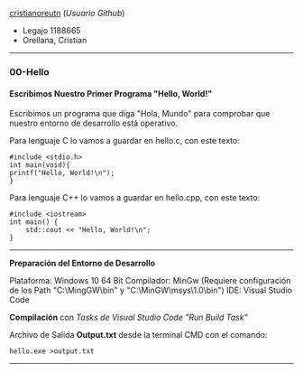 [cristianoreutn](https://github.com/cristianoreutn)  (_Usuario Github_)
* Legajo 1188665
* Orellana, Cristian
---
### 00-Hello
#### Escribimos Nuestro Primer Programa "Hello, World!"
Escribimos un programa que diga "Hola, Mundo" para comprobar que nuestro entorno de
desarrollo está operativo.

Para lenguaje C lo vamos a guardar en hello.c, con este texto:

    #include <stdio.h>
    int main(void){
    printf("Hello, World!\n");
    }
   Para lenguaje C++ lo vamos a guardar en hello.cpp, con este texto:

    #include <iostream>
    int main() {
        std::cout << "Hello, World!\n";
    }
    
---

**Preparación del Entorno de Desarrollo**

Plataforma: Windows 10 64 Bit 
Compilador: MinGw (Requiere configuración de los Path "C:\MingGW\bin" y "C:\MinGW\msys\1.0\bin")
IDE: Visual Studio Code

**Compilación** con *Tasks de Visual Studio Code "Run Build Task"*

Archivo de Salida **Output.txt** desde la terminal CMD con el comando:

    hello.exe >output.txt
    
---
   
    


    


